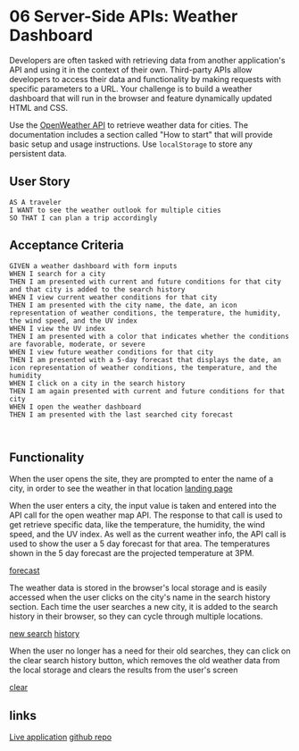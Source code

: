 # 06 Server-Side APIs: Weather Dashboard

Developers are often tasked with retrieving data from another application's API and using it in the context of their own. Third-party APIs allow developers to access their data and functionality by making requests with specific parameters to a URL. Your challenge is to build a weather dashboard that will run in the browser and feature dynamically updated HTML and CSS.

Use the [OpenWeather API](https://openweathermap.org/api) to retrieve weather data for cities. The documentation includes a section called "How to start" that will provide basic setup and usage instructions. Use `localStorage` to store any persistent data.

## User Story

```
AS A traveler
I WANT to see the weather outlook for multiple cities
SO THAT I can plan a trip accordingly
```

## Acceptance Criteria

```
GIVEN a weather dashboard with form inputs
WHEN I search for a city
THEN I am presented with current and future conditions for that city and that city is added to the search history
WHEN I view current weather conditions for that city
THEN I am presented with the city name, the date, an icon representation of weather conditions, the temperature, the humidity, the wind speed, and the UV index
WHEN I view the UV index
THEN I am presented with a color that indicates whether the conditions are favorable, moderate, or severe
WHEN I view future weather conditions for that city
THEN I am presented with a 5-day forecast that displays the date, an icon representation of weather conditions, the temperature, and the humidity
WHEN I click on a city in the search history
THEN I am again presented with current and future conditions for that city
WHEN I open the weather dashboard
THEN I am presented with the last searched city forecast



```

## Functionality 

When the user opens the site, they are prompted to enter the name of a city, in order to see the weather in that location
[landing page](img/landingpage.png)

When the user enters a city, the input value is taken and entered into the API call for the open weather map API. The response to that call is used to get retrieve specific data, like the temperature, the humidity, the wind speed, and the UV index. As well as the current weather info, the API call is used to show the user a 5 day forecast for that area. The temperatures shown in the 5 day forecast are the projected temperature at 3PM.

[forecast](img/forecast.png)

The weather data is stored in the browser's local storage and is easily accessed when the user clicks on the city's name in the search history section. Each time the user searches a new city, it is added to the search history in their browser, so they can cycle through multiple locations.

[new search](img/newsearch.png)
[history](img/history.png)

When the user no longer has a need for their old searches, they can click on the clear search history button, which removes the old weather data from the local storage and clears the results from the user's screen

[clear](img/clear.png)

## links
[Live application](https://ghudson46.github.io/weather-forecast)
[github repo](https://github.com/ghudson46/weather-forecast)

